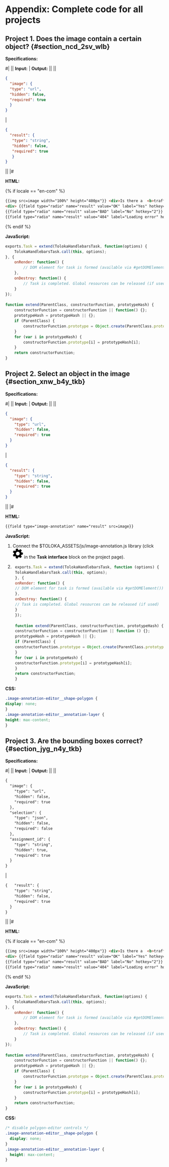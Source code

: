 # Appendix: Complete code for all projects

## Project 1. Does the image contain a certain object? {#section_ncd_2sv_wlb}

**Specifications:**

#|
|| **Input:** | **Output:** ||
||
```json
{
  "image": {
  "type": "url",
  "hidden": false,
  "required": true
  }
}
```
|
```json
{
  "result": {
   "type": "string",
   "hidden": false,
   "required": true
   }
}
```
||
|#

**HTML:**

{% if locale == "en-com" %}

```html
{{img src=image width="100%" height="400px"}} <div>Is there a  <b>traffic sign</b> in the picture?<div>
<div> {{field type="radio" name="result" value="OK" label="Yes" hotkey="1"}}
{{field type="radio" name="result" value="BAD" label="No" hotkey="2"}}
{{field type="radio" name="result" value="404" label="Loading error" hotkey="3"}}</div>
```

{% endif %}

**JavaScript:**

```javascript
exports.Task = extend(TolokaHandlebarsTask, function(options) {
    TolokaHandlebarsTask.call(this, options);
}, {
    onRender: function() {
        // DOM element for task is formed (available via #getDOMElement())
    },
    onDestroy: function() {
        // Task is completed. Global resources can be released (if used)
    }
});

function extend(ParentClass, constructorFunction, prototypeHash) {
    constructorFunction = constructorFunction || function() {};
    prototypeHash = prototypeHash || {};
    if (ParentClass) {
        constructorFunction.prototype = Object.create(ParentClass.prototype);
    }
    for (var i in prototypeHash) {
        constructorFunction.prototype[i] = prototypeHash[i];
    }
    return constructorFunction;
}
```

## Project 2. Select an object in the image {#section_xnw_b4y_tkb}

**Specifications:**

#|
|| **Input:** | **Output:** ||
||
```json
{
  "image": {
    "type": "url",
    "hidden": false,
    "required": true
  }
}
```
|
```json
{
  "result": {
    "type": "string",
    "hidden": false,
    "required": true
  }
}
```
||
|#

**HTML:**

```html
{{field type="image-annotation" name="result" src=image}}
```

**JavaScript:**

1. Connect the $TOLOKA_ASSETS/js/image-annotation.js library (click ![](t-components/../../_images/settings.svg) in the **Task interface** block on the project page).

1. ```javascript
    exports.Task = extend(TolokaHandlebarsTask, function (options) {
    TolokaHandlebarsTask.call(this, options);
    }, {
    onRender: function() {
    // DOM element for task is formed (available via #getDOMElement())
    },
    onDestroy: function() {
    // Task is completed. Global resources can be released (if used)
    }
    });

    function extend(ParentClass, constructorFunction, prototypeHash) {
    constructorFunction = constructorFunction || function () {};
    prototypeHash = prototypeHash || {};
    if (ParentClass) {
    constructorFunction.prototype = Object.create(ParentClass.prototype);
    }
    for (var i in prototypeHash) {
    constructorFunction.prototype[i] = prototypeHash[i];
    }
    return constructorFunction;
    }

    ```

**CSS:**

```css
.image-annotation-editor__shape-polygon {
display: none;
}
.image-annotation-editor__annotation-layer {
height: max-content;
}
```

## Project 3. Are the bounding boxes correct? {#section_jyg_n4y_tkb}

**Specifications:**

#|
|| **Input:** | **Output:** ||
||
```html
{
  "image": {
    "type": "url",
    "hidden": false,
    "required": true
  },
  "selection": {
    "type": "json",
    "hidden": false,
    "required": false
  },
  "assignment_id": {
    "type": "string",
    "hidden": true,
    "required": true
  }
}
```
|
```html
{   "result": {
    "type": "string",
    "hidden": false,
    "required": true
  }
}
```
||
|#

**HTML:**

{% if locale == "en-com" %}

```html
{{img src=image width="100%" height="400px"}} <div>Is there a  <b>traffic sign</b> in the picture?<div>
<div> {{field type="radio" name="result" value="OK" label="Yes" hotkey="1"}}
{{field type="radio" name="result" value="BAD" label="No" hotkey="2"}}
{{field type="radio" name="result" value="404" label="Loading error" hotkey="3"}}</div>
```

{% endif %}

**JavaScript:**

```javascript
exports.Task = extend(TolokaHandlebarsTask, function(options) {
    TolokaHandlebarsTask.call(this, options);
}, {
    onRender: function() {
        // DOM element for task is formed (available via #getDOMElement())
    },
    onDestroy: function() {
        // Task is completed. Global resources can be released (if used)
    }
});

function extend(ParentClass, constructorFunction, prototypeHash) {
    constructorFunction = constructorFunction || function() {};
    prototypeHash = prototypeHash || {};
    if (ParentClass) {
        constructorFunction.prototype = Object.create(ParentClass.prototype);
    }
    for (var i in prototypeHash) {
        constructorFunction.prototype[i] = prototypeHash[i];
    }
    return constructorFunction;
}
```

**CSS:**

```css
/* disable polygon-editor controls */
.image-annotation-editor__shape-polygon {
  display: none;
}
.image-annotation-editor__annotation-layer {
  height: max-content;
}
```